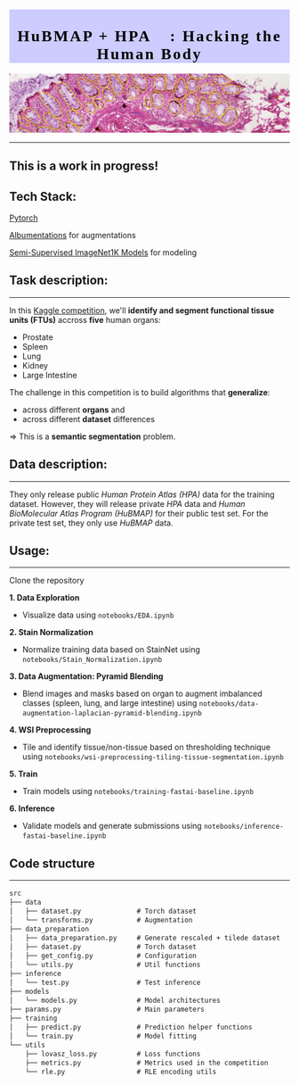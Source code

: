 <h1 style="font-family: Verdana; font-size: 28px; font-style: normal; font-weight: bold; text-decoration: none; text-transform: none; letter-spacing: 3px; background-color: #CCCCFF; color: black;"><center><br>HuBMAP + HPA 👀: Hacking the Human Body</center></h1>

<img src='imgs/hubmap_header.png'>

---
This is a work in progress!
---
## Tech Stack: 
[Pytorch](https://pytorch.org/)

[Albumentations](https://albumentations.ai/docs/) for augmentations

[Semi-Supervised ImageNet1K Models](https://github.com/facebookresearch/semi-supervised-ImageNet1K-models/blob/master/hubconf.py) for modeling

## Task description:

---

In this [Kaggle competition](https://www.kaggle.com/competitions/hubmap-organ-segmentation), we'll **identify and segment functional tissue units (FTUs)** accross **five** human organs:

* Prostate
* Spleen
* Lung
* Kidney
* Large Intestine

The challenge in this competition is to build algorithms that **generalize**:
* across different **organs** and
* across different **dataset** differences

=> This is a **semantic segmentation** problem.

## Data description:

---

They only release public *Human Protein Atlas (HPA)* data for the training dataset. However, they will release private *HPA* data and *Human BioMolecular Atlas Program (HuBMAP)* for their public test set. For the private test set, they only use *HuBMAP* data.


## Usage:

---

Clone the repository

**1. Data Exploration**

  * Visualize data using `notebooks/EDA.ipynb`

**2. Stain Normalization**

  * Normalize training data based on StainNet using `notebooks/Stain_Normalization.ipynb`
  
**3. Data Augmentation: Pyramid Blending**

  * Blend images and masks based on organ to augment imbalanced classes (spleen, lung, and large intestine) using `notebooks/data-augmentation-laplacian-pyramid-blending.ipynb`
  
**4. WSI Preprocessing**
  * Tile and identify tissue/non-tissue based on thresholding technique using `notebooks/wsi-preprocessing-tiling-tissue-segmentation.ipynb`

**5. Train**

  * Train models using `notebooks/training-fastai-baseline.ipynb`

**6. Inference**

  * Validate models and generate submissions using `notebooks/inference-fastai-baseline.ipynb`

## Code structure

---

```
src
├── data
│   ├── dataset.py              # Torch dataset
│   └── transforms.py           # Augmentation
├── data_preparation
│   ├── data_preparation.py     # Generate rescaled + tilede dataset
│   ├── dataset.py              # Torch dataset
│   ├── get_config.py           # Configuration
│   └── utils.py                # Util functions
├── inference
│   └── test.py                 # Test inference
├── models
│   └── models.py               # Model architectures
├── params.py                   # Main parameters
├── training
│   ├── predict.py              # Prediction helper functions
│   └── train.py                # Model fitting
└── utils
    ├── lovasz_loss.py          # Loss functions
    ├── metrics.py              # Metrics used in the competition
    └── rle.py                  # RLE encoding utils
```
